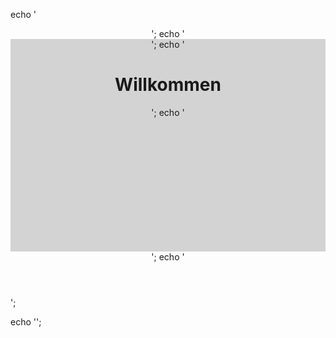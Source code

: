 echo '<header>';
    echo '<div style="height: 10%; background-color: lightgray; text-align: center;" name="header">';
        echo '<h1>Willkommen</h1>';
    echo '</div>';
echo '</header>';

echo '<body style="height: 85%">';
